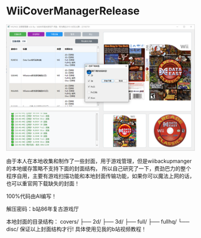 # WiiCoverManagerRelease

![image](https://github.com/wei134102/WiiCoverManagerRelease/blob/main/%E4%B8%BB%E7%95%8C%E9%9D%A2.PNG)


由于本人在本地收集和制作了一些封面，用于游戏管理，但是wiibackupmanger的本地缓存策略不支持下面的封面结构，
所以自己研究了一下，费劲巴力的整个程序自用，主要有游戏扫描功能和本地封面传输功能，如果你可以魔法上网的话，也可以重官网下载缺失的封面！


100%代码由AI编写！

解压密码：b站86年复古游戏厅

本地封面的目录结构：
covers/
├── 2d/
├── 3d/
├── full/
├── fullhq/
└── disc/
保证以上封面结构才行!
具体使用见我的b站视频教程！
